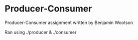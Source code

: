 # Producer-Consumer

Producer-Consumer assignment written by Benjamin Wootson

Ran using ./producer & ./consumer
